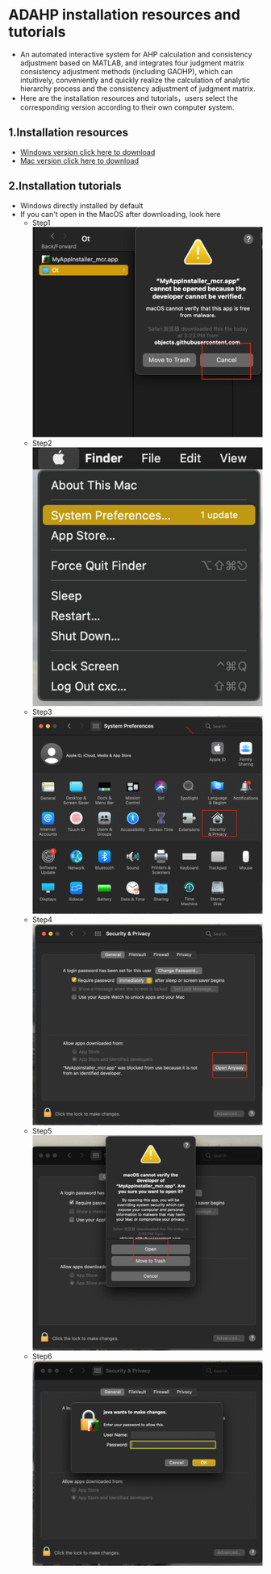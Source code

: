 # ADAHP installation resources and tutorials
* An automated interactive system for AHP calculation and consistency adjustment based on MATLAB, and integrates four judgment matrix consistency adjustment methods (including GAOHP), which can intuitively, conveniently and quickly realize the calculation of analytic hierarchy process and the consistency adjustment of judgment matrix.<br>
* Here are the installation resources and tutorials，users select the corresponding version according to their own computer system.<br>

## 1.Installation resources
* [Windows version click here to download](https://github.com/gccaizr/ADAHP/releases/download/v1.0/windows_redistribution.zip)<br>
* [Mac version click here to download](https://github.com/gccaizr/ADAHP/releases/download/v1.0/MacOs-AppInstaller.zip)<br>

## 2.Installation tutorials


* Windows directly installed by default
* If you can't open in the MacOS after downloading, look here
  * Step1
![image](https://github.com/gccaizr/picture/blob/54c23c0f90fed559a9fda453cdf8e60b559025e1/images/1.png)
  * Step2
![image](https://github.com/gccaizr/picture/blob/54c23c0f90fed559a9fda453cdf8e60b559025e1/images/2.png)
  * Step3
![image](https://github.com/gccaizr/picture/blob/54c23c0f90fed559a9fda453cdf8e60b559025e1/images/3.png)
  * Step4
![image](https://github.com/gccaizr/picture/blob/54c23c0f90fed559a9fda453cdf8e60b559025e1/images/4.png)
  * Step5
![image](https://github.com/gccaizr/picture/blob/54c23c0f90fed559a9fda453cdf8e60b559025e1/images/5.png)
  * Step6
![image](https://github.com/gccaizr/picture/blob/54c23c0f90fed559a9fda453cdf8e60b559025e1/images/6.png)
